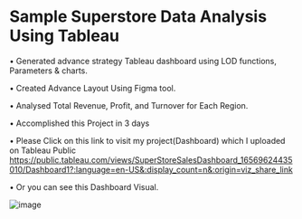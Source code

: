 # Sample Superstore Data Analysis Using Tableau

• Generated advance strategy Tableau dashboard using LOD functions, Parameters & charts.

• Created Advance Layout Using Figma tool.

• Analysed Total Revenue, Profit, and Turnover for Each Region.

• Accomplished this Project in 3 days

• Please Click on this link to visit my project(Dashboard) which I uploaded on Tableau Public
https://public.tableau.com/views/SuperStoreSalesDashboard_16569624435010/Dashboard1?:language=en-US&:display_count=n&:origin=viz_share_link

• Or you can see this Dashboard Visual.

![image](https://user-images.githubusercontent.com/103169083/180661756-423dd463-787c-4d2f-a101-a1342f1acecd.png)

